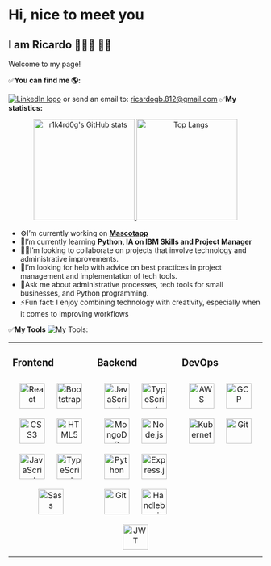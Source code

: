 # Hi, nice to meet you

## I am Ricardo 👨🏻‍💻 🖖🏼

Welcome to my page!

✅**You can find me 🌎:**

[![LinkedIn logo](https://img.shields.io/badge/LinkedIn-282C34?logo=linkedin&logoColor=0077B5)](https://www.linkedin.com/in/ricardo-gra%C3%B1a-batalla/) or send an email to: <ricardogb.812@gmail.com>
✅**My statistics:**
<p align="center">
  <a href="https://github.com/r1k4rd0g/github-readme-stats">
    <img src="https://github-readme-stats.vercel.app/api?username=r1k4rd0g&show_icons=true&bg_color=0d1117&text_color=ffffff" alt="r1k4rd0g's GitHub stats" height="200" />
  </a>
  <a href="https://github.com/r1k4rd0g/github-readme-stats">
    <img src="https://github-readme-stats.vercel.app/api/top-langs?username=r1k4rd0g&show_icons=true&locale=en&bg_color=0d1117&text_color=ffffff&layout=compact" alt="Top Langs" height="200" />
  </a>
</p>

- ⚙I’m currently working on **[Mascotapp](https://github.com/r1k4rd0g/Mascotapp)**
- 🌱I’m currently learning **Python, IA on IBM Skills and Project Manager**
- 💪🏼I’m looking to collaborate on projects that involve technology and administrative improvements.
- 🤔I’m looking for help with advice on best practices in project management and implementation of tech tools.
- 💬Ask me about administrative processes, tech tools for small businesses, and Python programming.
- ⚡Fun fact: I enjoy combining technology with creativity, especially when it comes to improving workflows

✅**My Tools** ![My Tools](https://emojis.slackmojis.com/emojis/images/1471045839/793/computerrage.gif?1471045839):
<div align="center">
<table><tr><td valign="top" width="33%">

### Frontend

  <div align="center">
    <a href="https://reactjs.org/" target="_blank"><img style="margin: 10px" src="https://profilinator.rishav.dev/skills-assets/react-original-wordmark.svg" alt="React" height="50" /></a>
    <a href="https://getbootstrap.com/docs/3.4/javascript/" target="_blank"><img style="margin: 10px" src="https://profilinator.rishav.dev/skills-assets/bootstrap-plain.svg" alt="Bootstrap" height="50" /></a>
    <a href="https://www.w3schools.com/css/" target="_blank"><img style="margin: 10px" src="https://profilinator.rishav.dev/skills-assets/css3-original-wordmark.svg" alt="CSS3" height="50" /></a>
    <a href="https://en.wikipedia.org/wiki/HTML5" target="_blank"><img style="margin: 10px" src="https://profilinator.rishav.dev/skills-assets/html5-original-wordmark.svg" alt="HTML5" height="50" /></a>
    <a href="https://www.javascript.com/" target="_blank"><img style="margin: 10px" src="https://profilinator.rishav.dev/skills-assets/javascript-original.svg" alt="JavaScript" height="50" /></a>
    <a href="https://www.typescriptlang.org/" target="_blank"><img style="margin: 10px" src="https://profilinator.rishav.dev/skills-assets/typescript-original.svg" alt="TypeScript" height="50" /></a>
    <a href="https://sass-lang.com/" target="_blank"><img style="margin: 10px" src="https://w7.pngwing.com/pngs/1009/249/png-transparent-logo-sass-logos-and-brands-icon-thumbnail.png" alt="Sass" height="50" /></a>
  </div>

</td><td valign="top" width="33%">

### Backend

  <div align="center">
    <a href="https://www.javascript.com/" target="_blank"><img style="margin: 10px" src="https://profilinator.rishav.dev/skills-assets/javascript-original.svg" alt="JavaScript" height="50" /></a>
    <a href="https://www.typescriptlang.org/" target="_blank"><img style="margin: 10px" src="https://profilinator.rishav.dev/skills-assets/typescript-original.svg" alt="TypeScript" height="50" /></a>
    <a href="https://www.mongodb.com/" target="_blank"><img style="margin: 10px" src="https://profilinator.rishav.dev/skills-assets/mongodb-original-wordmark.svg" alt="MongoDB" height="50" /></a>
    <a href="https://nodejs.org/" target="_blank"><img style="margin: 10px" src="https://profilinator.rishav.dev/skills-assets/nodejs-original-wordmark.svg" alt="Node.js" height="50" /></a>
    <a href="https://www.python.org/" target="_blank"><img style="margin: 10px" src="https://profilinator.rishav.dev/skills-assets/python-original.svg" alt="Python" height="50" /></a>
    <a href="https://expressjs.com/" target="_blank"><img style="margin: 10px" src="https://encrypted-tbn0.gstatic.com/images?q=tbn:ANd9GcQefVvGY6zUjqUudIH_xKZcInAVEmIushcpjg&s" alt="Express.js" height="50" /></a>
    <a href="https://github.com/" target="_blank"><img style="margin: 10px" src="https://profilinator.rishav.dev/skills-assets/git-scm-icon.svg" alt="Git" height="50" /></a>
    <a href="https://handlebarsjs.com/" target="_blank"><img style="margin: 10px" src="https://i0.wp.com/blog.fossasia.org/wp-content/uploads/2017/07/handlebars-js.png?fit=500%2C500&ssl=1" alt="Handlebarsjs" height="50" /></a>
    <a href="https://jwt.io/" target="_blank"><img style="margin: 10px" src="https://encrypted-tbn0.gstatic.com/images?q=tbn:ANd9GcSKkz17P0XQIODfFLyChTldL8gqXsxkZ4GgIA&s" alt="JWT" height="50" /></a>
  </div>

</td><td valign="top" width="33%">

### DevOps

  <div align="center">
    <a href="https://aws.amazon.com/" target="_blank"><img style="margin: 10px" src="https://profilinator.rishav.dev/skills-assets/amazonwebservices-original-wordmark.svg" alt="AWS" height="50" /></a>
    <a href="https://cloud.google.com/" target="_blank"><img style="margin: 10px" src="https://profilinator.rishav.dev/skills-assets/google_cloud-icon.svg" alt="GCP" height="50" /></a>
    <a href="https://kubernetes.io/" target="_blank"><img style="margin: 10px" src="https://profilinator.rishav.dev/skills-assets/kubernetes-icon.svg" alt="Kubernetes" height="50" /></a>
    <a href="https://github.com/" target="_blank"><img style="margin: 10px" src="https://profilinator.rishav.dev/skills-assets/git-scm-icon.svg" alt="Git" height="50" /></a>
  </div>

</td></tr></table>

</div>
